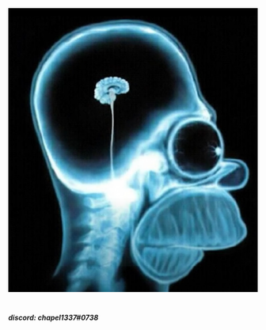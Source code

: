 <img src = "https://raw.githubusercontent.com/chapel1337/chapel1337/main/homer.png">

#

##### discord: chapel1337#0738
